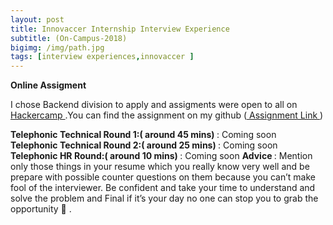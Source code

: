 ```yaml
---
layout: post
title: Innovaccer Internship Interview Experience 
subtitle: (On-Campus-2018)
bigimg: /img/path.jpg
tags: [interview experiences,innovaccer ]
---
```



<strong> Online Assigment </strong> 

I chose Backend division to apply and assigments were open to all on <a href = "https://www.innovaccer.com/hackercamp"> Hackercamp </a>.You can find the assignment on my github (<a href = "https://github.com/divyanshu1302/TweetBot"> Assignment Link </a>)

<strong> Telephonic Technical Round 1:( around 45 mins) </strong>:   Coming soon
<strong> Telephonic Technical Round 2:( around 25 mins) </strong>: Coming soon
<strong> Telephonic HR Round:( around 10 mins) </strong>: Coming soon
<strong> Advice </strong>: Mention only those things in your resume which you really know very well and be prepare with possible counter questions on them because you can’t make fool of the interviewer. Be confident and take your time to understand and solve the problem and Final if it’s your day no one can stop you to grab the opportunity 🙂 .
